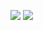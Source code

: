 ![](https://github.com/phamducminh/100-days-algorithm/blob/master/resources/ctci-array-left-rotation-1.png)
![](https://github.com/phamducminh/100-days-algorithm/blob/master/resources/ctci-array-left-rotation-2.png)
